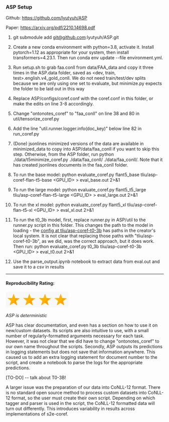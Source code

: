 ### ASP Setup

Github: https://github.com/lyutyuh/ASP

Paper: https://arxiv.org/pdf/2210.14698.pdf

1. git submodule add git@github.com:lyutyuh/ASP.git

2. Create a new conda environment with python=3.8, activate it. Install pytorch=1.12 as appropriate for your system, then install transformers=4.23.1. Then run conda env update --file environment.yml. 

4. Run setup.sh to grab faa.conll from data/FAA_data and copy it three times in the ASP.data folder, saved as <dev, train, test>.english.v4_gold_conll. We do not need train/test/dev splits because we are only using one set to evaluate, but minimize.py expects the folder to be laid out in this way

5. Replace ASP/configs/coref.conf with the coref.conf in this folder, or make the edits on line 3-8 accordingly.

6. Change "ontonotes_coref" to "faa_conll" on line 38 and 80 in util/tensorize_coref.py

7. Add the line "util.runner.logger.info(doc_key)" below line 82 in run_coref.py

8. (Done) jsonlines minimized versions of the data are available in minimized_data to copy into ASP/data/faa_conll if you want to skip this step. Otherwise, from the ASP folder, run python ./data/t5minimize_coref.py ./data/faa_conll/ ./data/faa_conll/. Note that it has created jsonlines documents in the faa_conll folder.

9. To run the base model: python evaluate_coref.py flant5_base tliu/asp-coref-flan-t5-base <GPU_ID> > eval_base.out 2>&1

10. To run the large model: python evaluate_coref.py flant5_t5_large tliu/asp-coref-flan-t5-large <GPU_ID> > eval_large.out 2>&1

11. To run the xl model: python evaluate_coref.py flant5_xl tliu/asp-coref-flan-t5-xl <GPU_ID> > eval_xl.out 2>&1

12. To run the t0_3b model, first, replace runner.py in ASP/util to the runner.py script in this folder. This changes the path to the model in loading - the [config at tliu/asp-coref-t0-3b](https://huggingface.co/tliu/asp-coref-t0-3b/blob/main/config.json) has paths in the creator's local system. It is not clear that replacing those paths with "tliu/asp-coref-t0-3b", as we did, was the correct approach, but it does work. Then run: python evaluate_coref.py t0_3b tliu/asp-coref-t0-3b <GPU_ID> > eval_t0.out 2>&1

13. Use the parse_output.ipynb notebook to extract data from eval.out and save it to a csv in results

-----

#### Reproducibility Rating:

<img src="../../star_clip.jpg" alt="Star" width="50" height="50"><img src="../../star_clip.jpg" alt="Star" width="50" height="50"><img src="../../star_clip.jpg" alt="Star" width="50" height="50"><img src="../../star_clip.jpg" alt="Star" width="50" height="50">

*ASP is deterministic*

ASP has clear documentation, and even has a section on how to use it on new/custom datasets. Its scripts are also intuitive to use, with a small number of regularly-formatted arguments necessary for each task. However, it was not clear that we did have to change "ontonotes_coref" to our own name throughout the scripts. Secondly, ASP outputs its predictions in logging statements but does not save that information anywhere. This caused us to add an extra logging statement for document number to the script, and create a notebook to parse the logs for the appropriate predictions.

[TO-DO] -- talk about T0-3B!

A larger issue was the preparation of our data into CoNLL-12 format. There is no standard open source method to process custom datasets into CoNLL-12 format, so the user must create their own script. Depending on which tagger and parser is used in the script, the CoNLL-12 formatted data will turn out differently. This introduces variability in results across implementations of s2e-coref.
